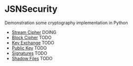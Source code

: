 
# JSNSecurity

Demonstration some cryptography implementation in Python


- [Stream Cipher]() DOING
- [Block Cipher]()  TODO
- [Key Exchange]()  TODO
- [Public Key]()    TODO
- [Signatures]()    TODO
- [Shadow Files]()  TODO
